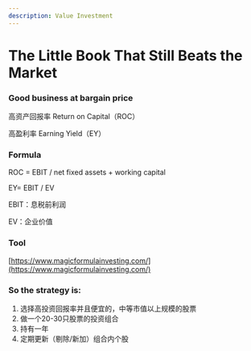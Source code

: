 ```yaml
---
description: Value Investment
---
```


# The Little Book That Still Beats the Market

### Good business at bargain price

高资产回报率 Return on Capital（ROC）

高盈利率 Earning Yield（EY）

### Formula

ROC = EBIT / net fixed assets + working capital

EY= EBIT / EV

EBIT：息税前利润

EV：企业价值

### Tool

[https://www.magicformulainvesting.com/](https://www.magicformulainvesting.com/)

### 

### So the strategy is:

1. 选择高投资回报率并且便宜的，中等市值以上规模的股票
2. 做一个20-30只股票的投资组合
3. 持有一年
4. 定期更新（剔除/新加）组合内个股

